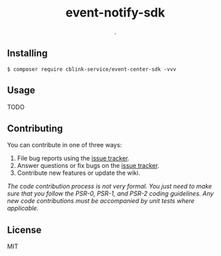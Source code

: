 <h1 align="center"> event-notify-sdk </h1>

<p align="center"> .</p>


## Installing

```shell
$ composer require cblink-service/event-center-sdk -vvv
```

## Usage

TODO

## Contributing

You can contribute in one of three ways:

1. File bug reports using the [issue tracker](https://github.com/cblink-service/event-notify-sdk/issues).
2. Answer questions or fix bugs on the [issue tracker](https://github.com/cblink-service/event-notify-sdk/issues).
3. Contribute new features or update the wiki.

_The code contribution process is not very formal. You just need to make sure that you follow the PSR-0, PSR-1, and PSR-2 coding guidelines. Any new code contributions must be accompanied by unit tests where applicable._

## License

MIT